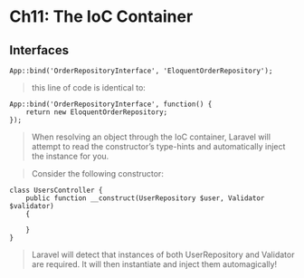 # Ch11: The IoC Container #

## Interfaces ##

    App::bind('OrderRepositoryInterface', 'EloquentOrderRepository');

> this line of code is identical to:

    App::bind('OrderRepositoryInterface', function() {
        return new EloquentOrderRepository;
    });

> When resolving an object through the IoC container, Laravel will attempt to read the constructor’s type-hints and automatically inject the instance for you.

> Consider the following constructor:

    class UsersController {
        public function __construct(UserRepository $user, Validator $validator)
        {

        }
    }

> Laravel will detect that instances of both UserRepository and Validator are required. It will then instantiate and inject them automagically!
